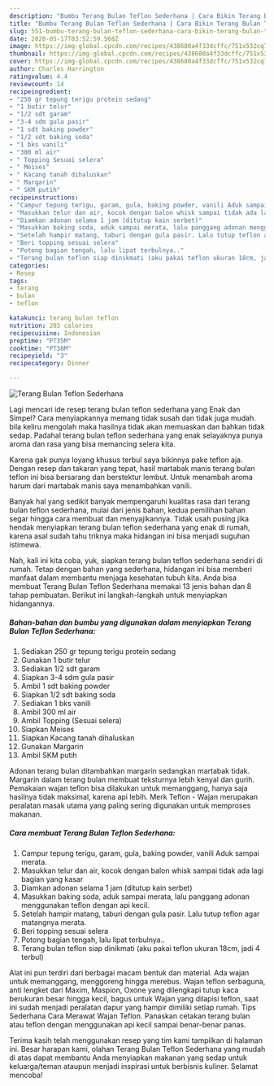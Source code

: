```yaml
---
description: "Bumbu Terang Bulan Teflon Sederhana | Cara Bikin Terang Bulan Teflon Sederhana Yang Enak Banget"
title: "Bumbu Terang Bulan Teflon Sederhana | Cara Bikin Terang Bulan Teflon Sederhana Yang Enak Banget"
slug: 551-bumbu-terang-bulan-teflon-sederhana-cara-bikin-terang-bulan-teflon-sederhana-yang-enak-banget
date: 2020-05-17T03:52:59.568Z
image: https://img-global.cpcdn.com/recipes/438680a4f33dcffc/751x532cq70/terang-bulan-teflon-sederhana-foto-resep-utama.jpg
thumbnail: https://img-global.cpcdn.com/recipes/438680a4f33dcffc/751x532cq70/terang-bulan-teflon-sederhana-foto-resep-utama.jpg
cover: https://img-global.cpcdn.com/recipes/438680a4f33dcffc/751x532cq70/terang-bulan-teflon-sederhana-foto-resep-utama.jpg
author: Charles Harrington
ratingvalue: 4.4
reviewcount: 14
recipeingredient:
- "250 gr tepung terigu protein sedang"
- "1 butir telur"
- "1/2 sdt garam"
- "3-4 sdm gula pasir"
- "1 sdt baking powder"
- "1/2 sdt baking soda"
- "1 bks vanili"
- "300 ml air"
- " Topping Sesuai selera"
- " Meises"
- " Kacang tanah dihaluskan"
- " Margarin"
- " SKM putih"
recipeinstructions:
- "Campur tepung terigu, garam, gula, baking powder, vanili Aduk sampai merata."
- "Masukkan telur dan air, kocok dengan balon whisk sampai tidak ada lagi bagian yang kasar"
- "Diamkan adonan selama 1 jam (ditutup kain serbet)"
- "Masukkan baking soda, aduk sampai merata, lalu panggang adonan menggunakan teflon dengan api kecil."
- "Setelah hampir matang, taburi dengan gula pasir. Lalu tutup teflon agar matangnya merata."
- "Beri topping sesuai selera"
- "Potong bagian tengah, lalu lipat terbulnya.."
- "Terang bulan teflon siap dinikmati (aku pakai teflon ukuran 18cm, jadi 4 terbul)"
categories:
- Resep
tags:
- terang
- bulan
- teflon

katakunci: terang bulan teflon 
nutrition: 203 calories
recipecuisine: Indonesian
preptime: "PT35M"
cooktime: "PT38M"
recipeyield: "3"
recipecategory: Dinner

---
```



![Terang Bulan Teflon Sederhana](https://img-global.cpcdn.com/recipes/438680a4f33dcffc/751x532cq70/terang-bulan-teflon-sederhana-foto-resep-utama.jpg)

Lagi mencari ide resep terang bulan teflon sederhana yang Enak dan Simpel? Cara menyiapkannya memang tidak susah dan tidak juga mudah. bila keliru mengolah maka hasilnya tidak akan memuaskan dan bahkan tidak sedap. Padahal terang bulan teflon sederhana yang enak selayaknya punya aroma dan rasa yang bisa memancing selera kita.

Karena gak punya loyang khusus terbul saya bikinnya pake teflon aja. Dengan resep dan takaran yang tepat, hasil martabak manis terang bulan teflon ini bisa bersarang dan berstektur lembut. Untuk menambah aroma harum dari martabak manis saya menambahkan vanili.

Banyak hal yang sedikit banyak mempengaruhi kualitas rasa dari terang bulan teflon sederhana, mulai dari jenis bahan, kedua pemilihan bahan segar hingga cara membuat dan menyajikannya. Tidak usah pusing jika hendak menyiapkan terang bulan teflon sederhana yang enak di rumah, karena asal sudah tahu triknya maka hidangan ini bisa menjadi suguhan istimewa.


Nah, kali ini kita coba, yuk, siapkan terang bulan teflon sederhana sendiri di rumah. Tetap dengan bahan yang sederhana, hidangan ini bisa memberi manfaat dalam membantu menjaga kesehatan tubuh kita. Anda bisa membuat Terang Bulan Teflon Sederhana memakai 13 jenis bahan dan 8 tahap pembuatan. Berikut ini langkah-langkah untuk menyiapkan hidangannya.

<!--inarticleads1-->

##### Bahan-bahan dan bumbu yang digunakan dalam menyiapkan Terang Bulan Teflon Sederhana:

1. Sediakan 250 gr tepung terigu protein sedang
1. Gunakan 1 butir telur
1. Sediakan 1/2 sdt garam
1. Siapkan 3-4 sdm gula pasir
1. Ambil 1 sdt baking powder
1. Siapkan 1/2 sdt baking soda
1. Sediakan 1 bks vanili
1. Ambil 300 ml air
1. Ambil  Topping (Sesuai selera)
1. Siapkan  Meises
1. Siapkan  Kacang tanah dihaluskan
1. Gunakan  Margarin
1. Ambil  SKM putih


Adonan terang bulan ditambahkan margarin sedangkan martabak tidak. Margarin dalam terang bulan membuat teksturnya lebih kenyal dan gurih. Pemakaian wajan teflon bisa dilakukan untuk memanggang, hanya saja hasilnya tidak maksimal, karena api lebih. Merk Teflon - Wajan merupakan peralatan masak utama yang paling sering digunakan untuk memproses makanan. 

<!--inarticleads2-->

##### Cara membuat Terang Bulan Teflon Sederhana:

1. Campur tepung terigu, garam, gula, baking powder, vanili Aduk sampai merata.
1. Masukkan telur dan air, kocok dengan balon whisk sampai tidak ada lagi bagian yang kasar
1. Diamkan adonan selama 1 jam (ditutup kain serbet)
1. Masukkan baking soda, aduk sampai merata, lalu panggang adonan menggunakan teflon dengan api kecil.
1. Setelah hampir matang, taburi dengan gula pasir. Lalu tutup teflon agar matangnya merata.
1. Beri topping sesuai selera
1. Potong bagian tengah, lalu lipat terbulnya..
1. Terang bulan teflon siap dinikmati (aku pakai teflon ukuran 18cm, jadi 4 terbul)


Alat ini pun terdiri dari berbagai macam bentuk dan material. Ada wajan untuk memanggang, menggoreng hingga merebus. Wajan teflon serbaguna, anti lengket dari Maxim, Maspion, Oxone yang dilengkapi tutup kaca berukuran besar hingga kecil, bagus untuk Wajan yang dilapisi teflon, saat ini sudah menjadi peralatan dapur yang hampir dimiliki setiap rumah. Tips Sederhana Cara Merawat Wajan Teflon. Panaskan cetakan terang bulan atau teflon dengan menggunakan api kecil sampai benar-benar panas. 

Terima kasih telah menggunakan resep yang tim kami tampilkan di halaman ini. Besar harapan kami, olahan Terang Bulan Teflon Sederhana yang mudah di atas dapat membantu Anda menyiapkan makanan yang sedap untuk keluarga/teman ataupun menjadi inspirasi untuk berbisnis kuliner. Selamat mencoba!
